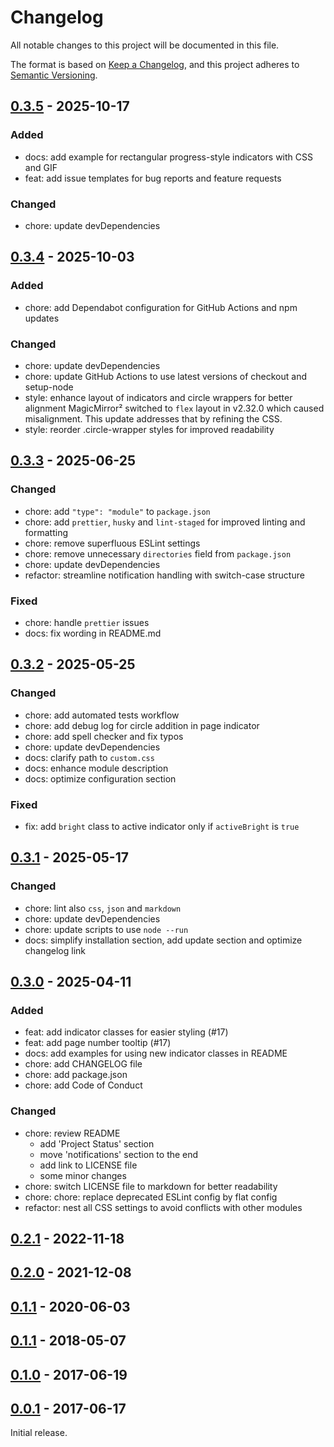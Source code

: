 # Changelog

All notable changes to this project will be documented in this file.

The format is based on [Keep a Changelog](https://keepachangelog.com/en/1.1.0/),
and this project adheres to [Semantic Versioning](https://semver.org/spec/v2.0.0.html).

## [0.3.5](https://github.com/edward-shen/MMM-page-indicator/compare/v0.3.4...v0.3.5) - 2025-10-17

### Added

- docs: add example for rectangular progress-style indicators with CSS and GIF
- feat: add issue templates for bug reports and feature requests

### Changed

- chore: update devDependencies

## [0.3.4](https://github.com/edward-shen/MMM-page-indicator/compare/v0.3.3...v0.3.4) - 2025-10-03

### Added

- chore: add Dependabot configuration for GitHub Actions and npm updates

### Changed

- chore: update devDependencies
- chore: update GitHub Actions to use latest versions of checkout and setup-node
- style: enhance layout of indicators and circle wrappers for better alignment
  MagicMirror² switched to `flex` layout in v2.32.0 which caused misalignment. This update addresses that by refining the CSS.
- style: reorder .circle-wrapper styles for improved readability

## [0.3.3](https://github.com/edward-shen/MMM-page-indicator/compare/v0.3.2...v0.3.3) - 2025-06-25

### Changed

- chore: add `"type": "module"` to `package.json`
- chore: add `prettier`, `husky` and `lint-staged` for improved linting and formatting
- chore: remove superfluous ESLint settings
- chore: remove unnecessary `directories` field from `package.json`
- chore: update devDependencies
- refactor: streamline notification handling with switch-case structure

### Fixed

- chore: handle `prettier` issues
- docs: fix wording in README.md

## [0.3.2](https://github.com/edward-shen/MMM-page-indicator/compare/v0.3.1...v0.3.2) - 2025-05-25

### Changed

- chore: add automated tests workflow
- chore: add debug log for circle addition in page indicator
- chore: add spell checker and fix typos
- chore: update devDependencies
- docs: clarify path to `custom.css`
- docs: enhance module description
- docs: optimize configuration section

### Fixed

- fix: add `bright` class to active indicator only if `activeBright` is `true`

## [0.3.1](https://github.com/edward-shen/MMM-page-indicator/compare/v0.3.0...v0.3.1) - 2025-05-17

### Changed

- chore: lint also `css`, `json` and `markdown`
- chore: update devDependencies
- chore: update scripts to use `node --run`
- docs: simplify installation section, add update section and optimize changelog link

## [0.3.0](https://github.com/edward-shen/MMM-page-indicator/compare/v0.2.1...v0.3.0) - 2025-04-11

### Added

- feat: add indicator classes for easier styling (#17)
- feat: add page number tooltip (#17)
- docs: add examples for using new indicator classes in README
- chore: add CHANGELOG file
- chore: add package.json
- chore: add Code of Conduct

### Changed

- chore: review README
  - add 'Project Status' section
  - move 'notifications' section to the end
  - add link to LICENSE file
  - some minor changes
- chore: switch LICENSE file to markdown for better readability
- chore: chore: replace deprecated ESLint config by flat config
- refactor: nest all CSS settings to avoid conflicts with other modules

## [0.2.1](https://github.com/edward-shen/MMM-page-indicator/compare/v0.2.0...v0.2.1) - 2022-11-18

## [0.2.0](https://github.com/edward-shen/MMM-page-indicator/compare/v0.1.2...v0.2.0) - 2021-12-08

## [0.1.1](https://github.com/edward-shen/MMM-page-indicator/compare/v0.1.1...v0.1.2) - 2020-06-03

## [0.1.1](https://github.com/edward-shen/MMM-page-indicator/compare/v0.1.0...v0.1.1) - 2018-05-07

## [0.1.0](https://github.com/edward-shen/MMM-page-indicator/compare/v0.0.1...v0.1.0) - 2017-06-19

## [0.0.1](https://github.com/edward-shen/MMM-page-indicator/releases/tag/v1.0.0) - 2017-06-17

Initial release.

